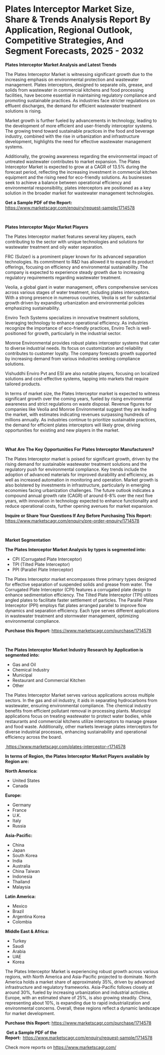 <p><h1>Plates Interceptor Market Size, Share & Trends Analysis Report By Application, Regional Outlook, Competitive Strategies, And Segment Forecasts, 2025 - 2032</h1></p><p><strong>Plates Interceptor Market Analysis and Latest Trends</strong></p>
<p><p>The Plates Interceptor Market is witnessing significant growth due to the increasing emphasis on environmental protection and wastewater management. Plates interceptors, designed to separate oils, grease, and solids from wastewater in commercial kitchens and food processing facilities, have become essential in maintaining regulatory compliance and promoting sustainable practices. As industries face stricter regulations on effluent discharges, the demand for efficient wastewater treatment solutions is rising.</p><p>Market growth is further fueled by advancements in technology, leading to the development of more efficient and user-friendly interceptor systems. The growing trend toward sustainable practices in the food and beverage industry, combined with the rise in urbanization and infrastructure development, highlights the need for effective wastewater management systems.</p><p>Additionally, the growing awareness regarding the environmental impact of untreated wastewater contributes to market expansion. The Plates Interceptor Market is expected to grow at a CAGR of 13.5% during the forecast period, reflecting the increasing investment in commercial kitchen equipment and the rising need for eco-friendly solutions. As businesses seek to achieve a balance between operational efficiency and environmental responsibility, plates interceptors are positioned as a key solution in the broader market for wastewater management technologies.</p></p>
<p><strong>Get a Sample PDF of the Report:&nbsp;</strong> <a href="https://www.marketscagr.com/enquiry/request-sample/1714578?utm_campaign=3562&utm_medium=2&utm_source=Github&utm_content=ia&utm_term=28032025&utm_id=plates-interceptor">https://www.marketscagr.com/enquiry/request-sample/1714578</a></p>
<p>&nbsp;</p>
<p><strong>Plates Interceptor Major Market Players</strong></p>
<p><p>The Plates Interceptor market features several key players, each contributing to the sector with unique technologies and solutions for wastewater treatment and oily water separation.</p><p>FRC (Sulzer) is a prominent player known for its advanced separation technologies. Its commitment to R&D has allowed it to expand its product offerings, focusing on efficiency and environmental sustainability. The company is expected to experience steady growth due to increasing regulatory requirements regarding wastewater treatment.</p><p>Veolia, a global giant in water management, offers comprehensive services across various stages of water treatment, including plates interceptors. With a strong presence in numerous countries, Veolia is set for substantial growth driven by expanding urbanization and environmental policies emphasizing sustainability.</p><p>Enviro Tech Systems specializes in innovative treatment solutions, leveraging technology to enhance operational efficiency. As industries recognize the importance of eco-friendly practices, Enviro Tech is well-positioned for growth, particularly in the industrial sector.</p><p>Monroe Environmental provides robust plates interceptor systems that cater to diverse industrial needs. Its focus on customization and reliability contributes to customer loyalty. The company forecasts growth supported by increasing demand from various industries seeking compliance solutions.</p><p>Vishuddhi Enviro Pvt and ESI are also notable players, focusing on localized solutions and cost-effective systems, tapping into markets that require tailored products.</p><p>In terms of market size, the Plates Interceptor market is expected to witness significant growth over the coming years, fueled by rising environmental awareness and strict regulations on waste disposal. Revenue figures for companies like Veolia and Monroe Environmental suggest they are leading the market, with estimates indicating revenues surpassing hundreds of millions annually. As industries continue to prioritize sustainable practices, the demand for efficient plates interceptors will likely grow, driving opportunities for existing and new players in the market.</p></p>
<p>&nbsp;</p>
<p><strong>What Are The Key Opportunities For Plates Interceptor Manufacturers?</strong></p>
<p><p>The Plates Interceptor market is poised for significant growth, driven by the rising demand for sustainable wastewater treatment solutions and the regulatory push for environmental compliance. Key trends include the adoption of advanced materials for improved durability and efficiency, as well as increased automation in monitoring and operation. Market growth is also bolstered by investments in infrastructure, particularly in emerging economies facing urbanization challenges. The future outlook indicates a compound annual growth rate (CAGR) of around 6-8% over the next five years, with innovation in technology expected to enhance functionality and reduce operational costs, further opening avenues for market expansion.</p></p>
<p><strong>Inquire or Share Your Questions If Any Before Purchasing This Report:</strong> <a href="https://www.marketscagr.com/enquiry/pre-order-enquiry/1714578?utm_campaign=3562&utm_medium=2&utm_source=Github&utm_content=ia&utm_term=28032025&utm_id=plates-interceptor">https://www.marketscagr.com/enquiry/pre-order-enquiry/1714578</a></p>
<p>&nbsp;</p>
<p><strong>Market Segmentation</strong></p>
<p><strong>The Plates Interceptor Market Analysis by types is segmented into:</strong></p>
<p><ul><li>CPI (Corrugated Plate Interceptor)</li><li>TPI (Tilted Plate Interceptor)</li><li>PPI (Parallel Plate Interceptor)</li></ul></p>
<p><p>The Plates Interceptor market encompasses three primary types designed for effective separation of suspended solids and grease from water. The Corrugated Plate Interceptor (CPI) features a corrugated plate design to enhance sedimentation efficiency. The Tilted Plate Interceptor (TPI) utilizes angled plates to facilitate faster settlement of particles. The Parallel Plate Interceptor (PPI) employs flat plates arranged parallel to improve flow dynamics and separation efficiency. Each type serves different applications in wastewater treatment and stormwater management, optimizing environmental compliance.</p></p>
<p><strong>Purchase this Report:&nbsp;</strong><a href="https://www.marketscagr.com/purchase/1714578?utm_campaign=3562&utm_medium=2&utm_source=Github&utm_content=ia&utm_term=28032025&utm_id=plates-interceptor">https://www.marketscagr.com/purchase/1714578</a></p>
<p>&nbsp;</p>
<p><strong>The Plates Interceptor Market Industry Research by Application is segmented into:</strong></p>
<p><ul><li>Gas and Oil</li><li>Chemical Industry</li><li>Municipal</li><li>Restaurant and Commercial Kitchen</li><li>Other</li></ul></p>
<p><p>The Plates Interceptor Market serves various applications across multiple sectors. In the gas and oil industry, it aids in separating hydrocarbons from wastewater, ensuring environmental compliance. The chemical industry benefits from efficient pollutant removal in processing plants. Municipal applications focus on treating wastewater to protect water bodies, while restaurants and commercial kitchens utilize interceptors to manage grease and food waste. Additionally, other markets leverage plates interceptors for diverse industrial processes, enhancing sustainability and operational efficiency across the board.</p></p>
<p><a href="https://www.marketscagr.com/plates-interceptor-r1714578?utm_campaign=3562&utm_medium=2&utm_source=Github&utm_content=ia&utm_term=28032025&utm_id=plates-interceptor">&nbsp;https://www.marketscagr.com/plates-interceptor-r1714578</a></p>
<p><strong>In terms of Region, the Plates Interceptor Market Players available by Region are:</strong></p>
<p>
    <p> <strong> North America: </strong>
        <ul>
            <li>United States</li>
            <li>Canada</li>
        </ul>
        </p> 
    <p> <strong> Europe: </strong>
        <ul>
            <li>Germany</li>
            <li>France</li>
            <li>U.K.</li>
            <li>Italy</li>
            <li>Russia</li>
        </ul>
        </p> 
    <p> <strong> Asia-Pacific: </strong>
        <ul>
            <li>China</li>
            <li>Japan</li>
            <li>South Korea</li>
            <li>India</li>
            <li>Australia</li>
            <li>China Taiwan</li>
            <li>Indonesia</li>
            <li>Thailand</li>
            <li>Malaysia</li>
        </ul>
        </p> 
    <p> <strong> Latin America: </strong>
        <ul>
            <li>Mexico</li>
            <li>Brazil</li>
            <li>Argentina Korea</li>
            <li>Colombia</li>
        </ul>
        </p> 
    <p> <strong> Middle East & Africa: </strong>
        <ul>
            <li>Turkey</li>
            <li>Saudi</li>
            <li>Arabia</li>
            <li>UAE</li>
            <li>Korea</li>
        </ul>
    </p>
    </p>
<p><p>The Plates Interceptor Market is experiencing robust growth across various regions, with North America and Asia-Pacific projected to dominate. North America holds a market share of approximately 35%, driven by advanced infrastructure and regulatory frameworks. Asia-Pacific follows closely at around 30%, fueled by increasing urbanization and industrial activities. Europe, with an estimated share of 25%, is also growing steadily. China, representing about 10%, is expanding due to rapid industrialization and environmental concerns. Overall, these regions reflect a dynamic landscape for market development.</p></p>
<p><strong>Purchase this Report: </strong><a href="https://www.marketscagr.com/purchase/1714578?utm_campaign=3562&utm_medium=2&utm_source=Github&utm_content=ia&utm_term=28032025&utm_id=plates-interceptor">https://www.marketscagr.com/purchase/1714578</a></p>
<p>&nbsp;<strong>Get a Sample PDF of the Report:&nbsp;&nbsp;</strong><a href="https://www.marketscagr.com/enquiry/request-sample/1714578?utm_campaign=3562&utm_medium=2&utm_source=Github&utm_content=ia&utm_term=28032025&utm_id=plates-interceptor">https://www.marketscagr.com/enquiry/request-sample/1714578</a></p>
<p><strong></strong></p>
<p>Check more reports on <a href="https://www.marketscagr.com/?utm_campaign=3562&utm_medium=2&utm_source=Github&utm_content=ia&utm_term=28032025&utm_id=plates-interceptor">https://www.marketscagr.com/</a></p>